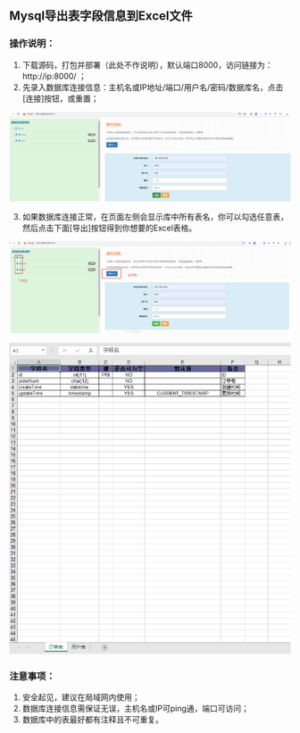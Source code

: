 ## Mysql导出表字段信息到Excel文件

### 操作说明：
1. 下载源码，打包并部署（此处不作说明），默认端口8000，访问链接为：http://ip:8000/ ；
2. 先录入数据库连接信息：主机名或IP地址/端口/用户名/密码/数据库名，点击[连接]按钮，或重置；

[![](https://github.com/wendrewshay/attachments/blob/master/images/20190606001.png?raw=true)](https://github.com/wendrewshay/attachments/blob/master/images/20190606001.png?raw=true "录入并连接")

3. 如果数据库连接正常，在页面左侧会显示库中所有表名，你可以勾选任意表，然后点击下面[导出]按钮得到你想要的Excel表格。

[![](https://github.com/wendrewshay/attachments/blob/master/images/20190606002.png?raw=true)](https://github.com/wendrewshay/attachments/blob/master/images/20190606002.png?raw=true "勾选并导出")

[![](https://github.com/wendrewshay/attachments/blob/master/images/20190606003.png?raw=true)](https://github.com/wendrewshay/attachments/blob/master/images/20190606003.png?raw=true "工作簿")

### 注意事项：
1. 安全起见，建议在局域网内使用；
2. 数据库连接信息需保证无误，主机名或IP可ping通，端口可访问；
3. 数据库中的表最好都有注释且不可重复。